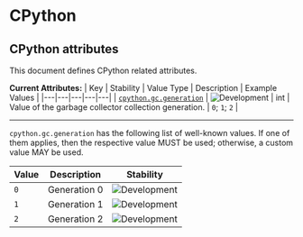 <!-- NOTE: THIS FILE IS AUTOGENERATED. DO NOT EDIT BY HAND. -->
<!-- see templates/registry/markdown/attribute_namespace.md.j2 -->

# CPython

## CPython attributes

This document defines CPython related attributes.

**Current Attributes:**
| Key | Stability | Value Type | Description | Example Values |
|---|---|---|---|---|
| <a id="cpython-gc-generation" href="#cpython-gc-generation">`cpython.gc.generation`</a> | ![Development](https://img.shields.io/badge/-development-blue) | int | Value of the garbage collector collection generation. | `0`; `1`; `2` |

---

`cpython.gc.generation` has the following list of well-known values. If one of them applies, then the respective value MUST be used; otherwise, a custom value MAY be used.

| Value  | Description | Stability |
|---|---|---|
| `0` | Generation 0 | ![Development](https://img.shields.io/badge/-development-blue) |
| `1` | Generation 1 | ![Development](https://img.shields.io/badge/-development-blue) |
| `2` | Generation 2 | ![Development](https://img.shields.io/badge/-development-blue) |
